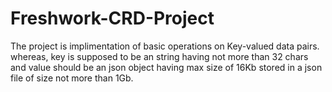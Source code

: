 # Freshwork-CRD-Project
The project is implimentation of basic operations on Key-valued data pairs. whereas, key is supposed to be an string having not more than 32 chars and value should be an json object having max size of 16Kb stored in a json file of size not more than 1Gb. 
